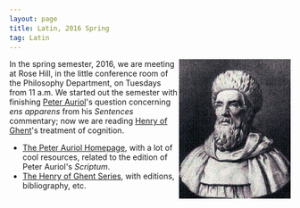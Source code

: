 ```yaml
---
layout: page
title: Latin, 2016 Spring
tag: Latin
---
```


<img align="right" src="/public/img/hg.gif" width="200"> In the spring semester, 2016, we are meeting at Rose Hill, in the little conference room of the Philosophy Department, on Tuesdays from 11 a.m. We started out the semester with finishing [Peter Auriol](http://plato.stanford.edu/entries/auriol/)'s question concerning *ens apparens* from his *Sentences* commentary; now we are reading [Henry of Ghent](http://plato.stanford.edu/entries/henry-ghent/)'s treatment of cognition.

- <a href="http://www.peterauriol.net" target="_blank">The Peter Auriol Homepage</a>, with a lot of cool resources, related to the edition of Peter Auriol's *Scriptum*.
- <a href="https://philosophy.unca.edu/henry-ghent-series" target="_blank">The Henry of Ghent Series</a>, with editions, bibliography, etc.
